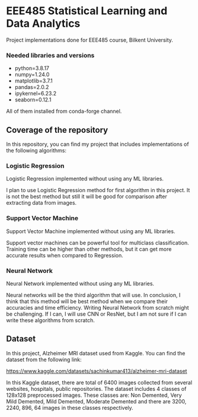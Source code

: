 # EEE485 Statistical Learning and Data Analytics

Project implementations done for EEE485 course, Bilkent University.

### Needed libraries and versions 
  - python=3.8.17
  - numpy=1.24.0
  - matplotlib=3.7.1
  - pandas=2.0.2
  - ipykernel=6.23.2
  - seaborn=0.12.1

All of them installed from conda-forge channel.

## Coverage of the repository

In this repository, you can find my project that includes implementations of the following algorithms:

### Logistic Regression

Logistic Regression implemented without using any ML libraries.

I plan to use Logistic Regression method for first algorithm in this project. It is not the best method but still it will be good for comparison after extracting data from images.

### Support Vector Machine

Support Vector Machine implemented without using any ML libraries.

Support vector machines can be powerful tool for multiclass classification. Training time can be higher than other methods, but it can get more accurate results when compared to Regression.

### Neural Network

Neural Network implemented without using any ML libraries.

Neural networks will be the third algorithm that will use. In conclusion, I think that this method will be best method when we compare their accuracies and time efficiency. Writing Neural Network from scratch might be challenging. If I can, I will use CNN or ResNet, but I am not sure if I can write these algorithms from scratch.

## Dataset

In this project, Alzheimer MRI dataset used from Kaggle. You can find the dataset from the following link:

https://www.kaggle.com/datasets/sachinkumar413/alzheimer-mri-dataset

In this Kaggle dataset, there are total of 6400 images collected from several websites, hospitals, public repositories. The dataset includes 4 classes of 128x128 preprocessed images. These classes are: Non Demented, Very Mild Demented, Mild Demented, Moderate Demented and there are 3200, 2240, 896, 64 images in these classes respectively.
